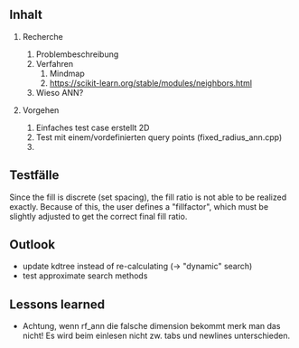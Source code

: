 ## Inhalt
1. Recherche
    1. Problembeschreibung
    2. Verfahren
        1.  Mindmap
        2.  https://scikit-learn.org/stable/modules/neighbors.html
    3. Wieso ANN?

2. Vorgehen
    1. Einfaches test case erstellt 2D
    2. Test mit einem/vordefinierten query points (fixed_radius_ann.cpp)
    3. 

## Testfälle

Since the fill is discrete (set spacing), the fill ratio is not able to be realized exactly. Because of this, the user defines a "fillfactor", which must be slightly adjusted to get the correct final fill ratio.



## Outlook
* update kdtree instead of re-calculating (-> "dynamic" search)
* test approximate search methods


## Lessons learned
* Achtung, wenn rf_ann die falsche dimension bekommt merk man das nicht! Es wird beim einlesen nicht zw. tabs und newlines unterschieden.